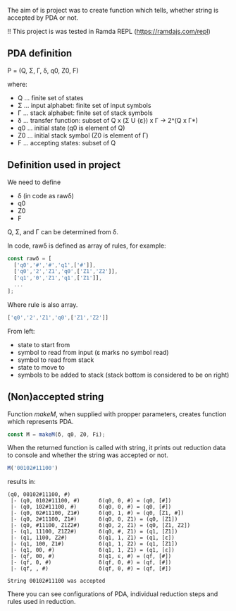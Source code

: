 The aim of is project was to create function which tells, whether string is accepted by PDA or not.

!! This project is was tested in Ramda REPL (https://ramdajs.com/repl)


PDA definition
----

P = (Q, Σ, Γ, δ, q0, Z0, F)

where:

* Q ... finite set of states
* Σ ... input alphabet: finite set of input symbols
* Γ ... stack alphabet: finite set of stack symbols
* δ ... transfer function: subset of Q x (Σ U {ε}) x Γ &rarr; 2^(Q x Γ*)
* q0 ... initial state (q0 is element of Q)
* Z0 ... initial stack symbol (Z0 is element of Γ)
* F ... accepting states: subset of Q

Definition used in project
----
We need to define

* δ (in code as rawδ)
* q0
* Z0
* F

Q, Σ, and Γ can be determined from δ.

In code, rawδ is defined as array of rules, for example: 

```javascript
const rawδ = [
  ['q0','#','#','q1',['#']],
  ['q0','2','Z1','q0',['Z1','Z2']],
  ['q1','0','Z1','q1',['Z1']],
  ...
];
```

Where rule is also array. 

```javascript
['q0','2','Z1','q0',['Z1','Z2']]
```

From left:

* state to start from
* symbol to read from input (ε marks no symbol read)
* symbol to read from stack
* state to move to
* symbols to be added to stack (stack bottom is considered to be on right)

(Non)accepted string
----

Function *makeM*, when supplied with propper parameters, creates function which represents PDA. 

```javascript
const M = makeM(δ, q0, Z0, Fi);
```

When the returned function is called with string, it prints out reduction data to console and whether the string was accepted or not. 

```javascript
M('00102#11100')
```

results in:

```
(q0, 00102#11100, #)     
 |- (q0, 0102#11100, #)      δ(q0, 0, #) = (q0, [#])
 |- (q0, 102#11100, #)       δ(q0, 0, #) = (q0, [#])
 |- (q0, 02#11100, Z1#)      δ(q0, 1, #) = (q0, [Z1, #])
 |- (q0, 2#11100, Z1#)       δ(q0, 0, Z1) = (q0, [Z1])
 |- (q0, #11100, Z1Z2#)      δ(q0, 2, Z1) = (q0, [Z1, Z2])
 |- (q1, 11100, Z1Z2#)       δ(q0, #, Z1) = (q1, [Z1])
 |- (q1, 1100, Z2#)          δ(q1, 1, Z1) = (q1, [ε])
 |- (q1, 100, Z1#)           δ(q1, 1, Z2) = (q1, [Z1])
 |- (q1, 00, #)              δ(q1, 1, Z1) = (q1, [ε])
 |- (qf, 00, #)              δ(q1, ε, #) = (qf, [#])
 |- (qf, 0, #)               δ(qf, 0, #) = (qf, [#])
 |- (qf, , #)                δ(qf, 0, #) = (qf, [#])
 
String 00102#11100 was accepted
```

There you can see configurations of PDA, individual reduction steps and rules used in reduction.